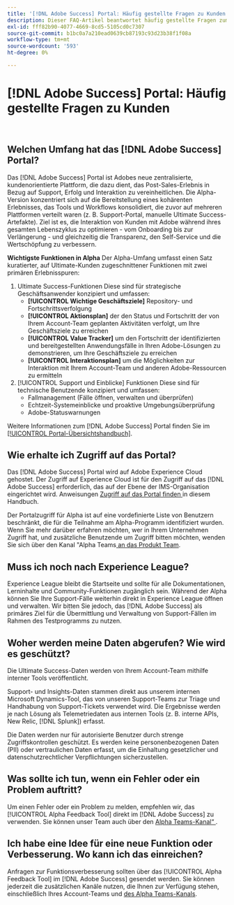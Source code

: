 ```yaml
---
title: '[!DNL Adobe Success] Portal: Häufig gestellte Fragen zu Kunden'
description: Dieser FAQ-Artikel beantwortet häufig gestellte Fragen zum  [!DNL Adobe Success] .
exl-id: fff82b90-4077-4669-8cd5-5105cd0c7307
source-git-commit: b1bc0a7a210ead0639cb87193c93d23b38f1f08a
workflow-type: tm+mt
source-wordcount: '593'
ht-degree: 0%

---
```


# [!DNL Adobe Success] Portal: Häufig gestellte Fragen zu Kunden

 

## Welchen Umfang hat das [!DNL Adobe Success] Portal?

Das [!DNL Adobe Success] Portal ist Adobes neue zentralisierte, kundenorientierte Plattform, die dazu dient, das Post-Sales-Erlebnis in Bezug auf Support, Erfolg und Interaktion zu vereinheitlichen. Die Alpha-Version konzentriert sich auf die Bereitstellung eines kohärenten Erlebnisses, das Tools und Workflows konsolidiert, die zuvor auf mehreren Plattformen verteilt waren (z. B. Support-Portal, manuelle Ultimate Success-Artefakte). Ziel ist es, die Interaktion von Kunden mit Adobe während ihres gesamten Lebenszyklus zu optimieren - vom Onboarding bis zur Verlängerung - und gleichzeitig die Transparenz, den Self-Service und die Wertschöpfung zu verbessern.

**Wichtigste Funktionen in Alpha**
Der Alpha-Umfang umfasst einen Satz kuratierter, auf Ultimate-Kunden zugeschnittener Funktionen mit zwei primären Erlebnisspuren:
1. Ultimate Success-Funktionen
Diese sind für strategische Geschäftsanwender konzipiert und umfassen:
   * **[!UICONTROL Wichtige Geschäftsziele]** Repository- und Fortschrittsverfolgung
   * **[!UICONTROL Aktionsplan]** der den Status und Fortschritt der von Ihrem Account-Team geplanten Aktivitäten verfolgt, um Ihre Geschäftsziele zu erreichen
   * **[!UICONTROL Value Tracker]** um den Fortschritt der identifizierten und bereitgestellten Anwendungsfälle in Ihren Adobe-Lösungen zu demonstrieren, um Ihre Geschäftsziele zu erreichen
   * **[!UICONTROL Interaktionsplan]** um die Möglichkeiten zur Interaktion mit Ihrem Account-Team und anderen Adobe-Ressourcen zu ermitteln
1. [!UICONTROL Support und Einblicke] Funktionen
Diese sind für technische Benutzende konzipiert und umfassen:
   * Fallmanagement (Fälle öffnen, verwalten und überprüfen)
   * Echtzeit-Systemeinblicke und proaktive Umgebungsüberprüfung
   * Adobe-Statuswarnungen

Weitere Informationen zum [!DNL Adobe Success] Portal finden Sie im [[!UICONTROL Portal-Übersichtshandbuch]](/help/adobe-success-portal/adobe-success-portal-introduction.md).

## Wie erhalte ich Zugriff auf das Portal?

Das [!DNL Adobe Success] Portal wird auf Adobe Experience Cloud gehostet. Der Zugriff auf Experience Cloud ist für den Zugriff auf das [!DNL Adobe Success] erforderlich, das auf der Ebene der IMS-Organisation eingerichtet wird. Anweisungen [ Zugriff auf das Portal finden ](/help/adobe-success-portal/access-to-the-adobe-success-portal.md) in diesem Handbuch.

Der Portalzugriff für Alpha ist auf eine vordefinierte Liste von Benutzern beschränkt, die für die Teilnahme am Alpha-Programm identifiziert wurden. Wenn Sie mehr darüber erfahren möchten, wer in Ihrem Unternehmen Zugriff hat, und zusätzliche Benutzende um Zugriff bitten möchten, wenden Sie sich über den Kanal &quot;Alpha Teams[ an das Produkt Team](https://teams.microsoft.com/l/channel/19:h-GcuAZs9uF05rervqTdx2U27ohYINuRUIfbMte9B-U1@thread.tacv2/General?groupId=02b87789-3475-47e4-94c1-0981f63ae89f&tenantId=fa7b1b5a-7b34-4387-94ae-d2c178decee1).

## Muss ich noch nach Experience League?

Experience League bleibt die Startseite und sollte für alle Dokumentationen, Lerninhalte und Community-Funktionen zugänglich sein. Während der Alpha können Sie Ihre Support-Fälle weiterhin direkt in Experience League öffnen und verwalten. Wir bitten Sie jedoch, das [!DNL Adobe Success] als primäres Ziel für die Übermittlung und Verwaltung von Support-Fällen im Rahmen des Testprogramms zu nutzen.

## Woher werden meine Daten abgerufen? Wie wird es geschützt?

Die Ultimate Success-Daten werden von Ihrem Account-Team mithilfe interner Tools veröffentlicht.

Support- und Insights-Daten stammen direkt aus unserem internen Microsoft Dynamics-Tool, das von unseren Support-Teams zur Triage und Handhabung von Support-Tickets verwendet wird. Die Ergebnisse werden je nach Lösung als Telemetriedaten aus internen Tools (z. B. interne APIs, New Relic, [!DNL Splunk]) erfasst.

Die Daten werden nur für autorisierte Benutzer durch strenge Zugriffskontrollen geschützt. Es werden keine personenbezogenen Daten (PII) oder vertraulichen Daten erfasst, um die Einhaltung gesetzlicher und datenschutzrechtlicher Verpflichtungen sicherzustellen.

## Was sollte ich tun, wenn ein Fehler oder ein Problem auftritt?

Um einen Fehler oder ein Problem zu melden, empfehlen wir, das [!UICONTROL Alpha Feedback Tool] direkt im [!DNL Adobe Success] zu verwenden. Sie können unser Team auch über den [Alpha Teams-Kanal“ ](https://teams.microsoft.com/l/channel/19:h-GcuAZs9uF05rervqTdx2U27ohYINuRUIfbMte9B-U1@thread.tacv2/General?groupId=02b87789-3475-47e4-94c1-0981f63ae89f&tenantId=fa7b1b5a-7b34-4387-94ae-d2c178decee1).

## Ich habe eine Idee für eine neue Funktion oder Verbesserung. Wo kann ich das einreichen?

Anfragen zur Funktionsverbesserung sollten über das [!UICONTROL Alpha Feedback Tool] im [!DNL Adobe Success] gesendet werden. Sie können jederzeit die zusätzlichen Kanäle nutzen, die Ihnen zur Verfügung stehen, einschließlich Ihres Account-Teams und [des Alpha Teams-Kanals](https://teams.microsoft.com/l/channel/19:h-GcuAZs9uF05rervqTdx2U27ohYINuRUIfbMte9B-U1@thread.tacv2/General?groupId=02b87789-3475-47e4-94c1-0981f63ae89f&tenantId=fa7b1b5a-7b34-4387-94ae-d2c178decee1).
